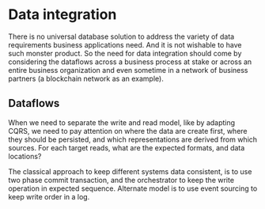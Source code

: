 # Data integration

There is no universal database solution to address the variety of data requirements business applications need. And it is not wishable to have such monster product. So the need for data integration should come by considering the dataflows across a business process at stake or across an entire business organization and even sometime in a network of business partners (a blockchain network as an example). 

## Dataflows

When we need to separate the write and read model, like by adapting CQRS, we need to pay attention on where the data are create first, where they should be persisted, and which representations are derived from which sources. For each target reads, what are the expected formats, and data locations?

The classical approach to keep different systems data consistent, is to use two phase commit transaction, and the orchestrator to keep the write operation in expected sequence. Alternate model is to use event sourcing to keep write order in a log.
